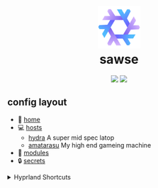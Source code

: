 <div align="center">
<h1>
<img width="96" src="./assets/68747470733a2f2f66696c65732e617274747572696e2e636f6d2f66696c65732f6e69786f73636f6c6f7266756c2e737667.svg"></img> <br>
  sawse
</h1>
<p></p>
  <img src="https://img.shields.io/github/stars/isabelroses/dotfiles?color=f5c2e7&labelColor=303446&style=for-the-badge&logo=starship&logoColor=f5c2e7">
  <img src="https://img.shields.io/github/repo-size/isabelroses/dotfiles?color=fab387&labelColor=303446&style=for-the-badge&logo=github&logoColor=fab387">
 <p></p>
</div>


## config layout

- :house_with_garden: [home](../home)
- :computer: [hosts](../hosts/)
  - [hydra](../hosts/hydra/) A super mid spec latop
  - [amatarasu](../hosts/amatarasu/) My high end gameing machine
- :electric_plug: [modules](../modules/)
- :lock: [secrets](secrets)

<details>
<summary> Hyprland Shortcuts </summary>

| Shortcut | What it does |
|---|---|
| <kbd>SUPER+RETURN</kbd> | open terminal |
| <kbd>SUPER+B</kbd> | open browser |
| <kbd>SUPER+C</kbd> | open editor |
| <kbd>SUPER+O</kbd> | open notes |
| <kbd>SUPER+E</kbd> | open file manager |
| <kbd>SUPER+Q</kbd> | quit |
| <kbd>SUPER+D</kbd> | launcher |
| <kbd>SUPER+F</kbd> | fullscreen |
| <kbd>SUPER+[number]</kbd> | open workspace [number] |
| <kbd>SUPER+SHIFT+[number]</kbd> | move to workspace [number] |

</details>

